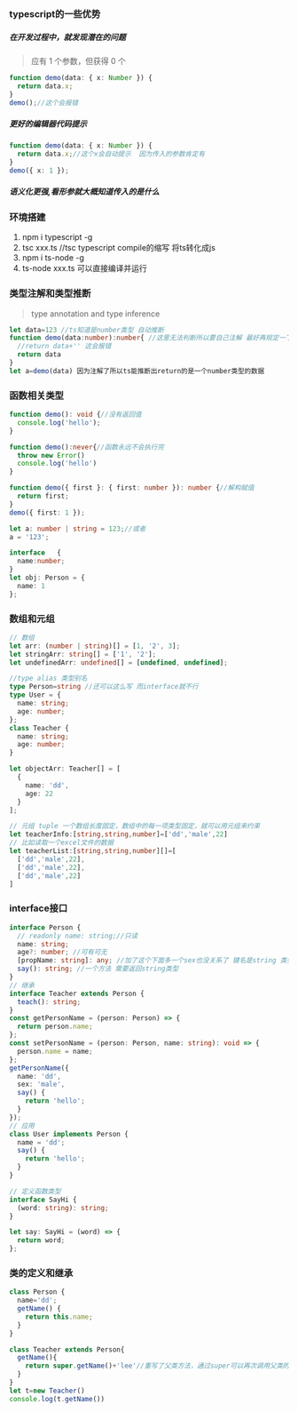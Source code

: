 ### typescript的一些优势

##### 在开发过程中，就发现潜在的问题

> 应有 1 个参数，但获得 0 个

```typescript
function demo(data: { x: Number }) {
  return data.x;
}
demo();//这个会报错
```

##### 更好的编辑器代码提示

```typescript
function demo(data: { x: Number }) {
  return data.x;//这个x会自动提示  因为传入的参数肯定有
}
demo({ x: 1 });
```

##### 语义化更强,看形参就大概知道传入的是什么

### 环境搭建

1. npm i typescript -g
2. tsc xxx.ts      //tsc  typescript compile的缩写  将ts转化成js
3. npm i ts-node -g  
4. ts-node xxx.ts 可以直接编译并运行

### 类型注解和类型推断

> type annotation and type inference

```typescript
let data=123 //ts知道是number类型 自动推断
function demo(data:number):number{ //这里无法判断所以要自己注解 最好再规定一下返回值的类型
  //return data+'' 这会报错
  return data
}
let a=demo(data) 因为注解了所以ts能推断出return的是一个number类型的数据
```

### 函数相关类型

```typescript
function demo(): void {//没有返回值
  console.log('hello');
}

```

```typescript
function demo():never{//函数永远不会执行完
  throw new Error()
  console.log('hello')
}
```

```typescript
function demo({ first }: { first: number }): number {//解构赋值
  return first;
}
demo({ first: 1 });

```

```typescript
let a: number | string = 123;//或者
a = '123';

```

```typescript
interface   {
  name:number;
}
let obj: Person = {
  name: 1
};
```

### 数组和元组

```typescript
// 数组
let arr: (number | string)[] = [1, '2', 3];
let stringArr: string[] = ['1', '2'];
let undefinedArr: undefined[] = [undefined, undefined];

//type alias 类型别名
type Person=string //还可以这么写 而interface就不行
type User = {
  name: string;
  age: number;
};
class Teacher {
  name: string;
  age: number;
}

let objectArr: Teacher[] = [
  {
    name: 'dd',
    age: 22
  }
];

// 元组 tuple 一个数组长度固定，数组中的每一项类型固定，就可以用元组来约束
let teacherInfo:[string,string,number]=['dd','male',22]
// 比如读取一个excel文件的数据
let teacherList:[string,string,number][]=[
  ['dd','male',22],
  ['dd','male',22],
  ['dd','male',22]
]

```

### interface接口

```typescript
interface Person {
  // readonly name: string;//只读
  name: string;
  age?: number; //可有可无
  [propName: string]: any; //加了这个下面多一个sex也没关系了 键名是string 类型是any
  say(): string; //一个方法 需要返回string类型
}
// 继承
interface Teacher extends Person {
  teach(): string;
}
const getPersonName = (person: Person) => {
  return person.name;
};
const setPersonName = (person: Person, name: string): void => {
  person.name = name;
};
getPersonName({
  name: 'dd',
  sex: 'male',
  say() {
    return 'hello';
  }
});
// 应用
class User implements Person {
  name = 'dd';
  say() {
    return 'hello';
  }
}

// 定义函数类型
interface SayHi {
  (word: string): string;
}

let say: SayHi = (word) => {
  return word;
};

```

### 类的定义和继承

```typescript
class Person {
  name='dd';
  getName() {
    return this.name;
  }
}

class Teacher extends Person{
  getName(){
    return super.getName()+'lee'//重写了父类方法，通过super可以再次调用父类的方法
  }
}
let t=new Teacher()
console.log(t.getName())

```

